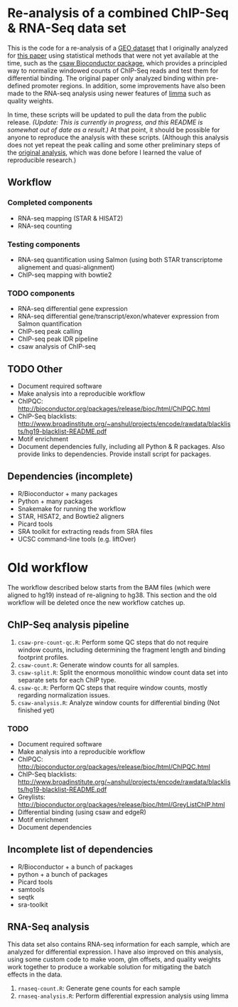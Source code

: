 # Re-analysis of a combined ChIP-Seq & RNA-Seq data set

This is the code for a re-analysis of a [GEO dataset][1] that I
originally analyzed for [this paper][2] using statistical methods that
were not yet available at the time, such as the
[csaw Bioconductor package][3], which provides a principled way to
normalize windowed counts of ChIP-Seq reads and test them for
differential binding. The original paper only analyzed binding within
pre-defined promoter regions. In addition, some improvements have also
been made to the RNA-seq analysis using newer features of [limma][4]
such as quality weights.

In time, these scripts will be updated to pull the data from the
public release. *(Update: This is currently in progress, and this
README is somewhat out of date as a result.)* At that point, it should
be possible for anyone to reproduce the analysis with these scripts.
(Although this analysis does not yet repeat the peak calling and some
other preliminary steps of the [original analysis][5], which was done
before I learned the value of reproducible research.)

## Workflow

### Completed components

* RNA-seq mapping (STAR & HISAT2)
* RNA-seq counting

### Testing components

* RNA-seq quantification using Salmon (using both STAR transcriptome
  alignement and quasi-alignment)
* ChIP-seq mapping with bowtie2

### TODO components

* RNA-seq differential gene expression
* RNA-seq differential gene/transcript/exon/whatever expression from
  Salmon quantification
* ChIP-seq peak calling
* ChIP-seq peak IDR pipeline
* csaw analysis of ChIP-seq

## TODO Other

* Document required software
* Make analysis into a reproducible workflow
* ChIPQC: http://bioconductor.org/packages/release/bioc/html/ChIPQC.html
* ChIP-Seq blacklists: http://www.broadinstitute.org/~anshul/projects/encode/rawdata/blacklists/hg19-blacklist-README.pdf
* Motif enrichment
* Document dependencies fully, including all Python & R packages. Also
  provide links to dependencies. Provide install script for packages.

## Dependencies (incomplete)

* R/Bioconductor + many packages
* Python + many packages
* Snakemake for running the workflow
* STAR, HISAT2, and Bowtie2 aligners
* Picard tools
* SRA toolkit for extracting reads from SRA files
* UCSC command-line tools (e.g. liftOver)

# Old workflow

The workflow described below starts from the BAM files (which were
aligned to hg19) instead of re-aligning to hg38. This section and the
old workflow will be deleted once the new workflow catches up.

## ChIP-Seq analysis pipeline

1. `csaw-pre-count-qc.R`: Perform some QC steps that do not require
   window counts, including determining the fragment length and
   binding footprint profiles.
2. `csaw-count.R`: Generate window counts for all samples.
3. `csaw-split.R`: Split the enormous monolithic window count data set
   into separate sets for each ChIP type.
4. `csaw-qc.R`: Perform QC steps that require window counts, mostly
   regarding normalization issues.
5. `csaw-analysis.R`: Analyze window counts for differential binding
   (Not finished yet)

### TODO

* Document required software
* Make analysis into a reproducible workflow
* ChIPQC: http://bioconductor.org/packages/release/bioc/html/ChIPQC.html
* ChIP-Seq blacklists: http://www.broadinstitute.org/~anshul/projects/encode/rawdata/blacklists/hg19-blacklist-README.pdf
* Greylists: http://bioconductor.org/packages/release/bioc/html/GreyListChIP.html
* Differential binding (using csaw and edgeR)
* Motif enrichment
* Document dependencies

## Incomplete list of dependencies

* R/Bioconductor + a bunch of packages
* python + a bunch of packages
* Picard tools
* samtools
* seqtk
* sra-toolkit

## RNA-Seq analysis

This data set also contains RNA-seq information for each sample, which
are analyzed for differential expression. I have also improved on this
analysis, using some custom code to make voom, glm offsets, and
quality weights work together to produce a workable solution for
mitigating the batch effects in the data.

1. `rnaseq-count.R`: Generate gene counts for each sample
2. `rnaseq-analysis.R`: Perform differential expression analysis using limma

[1]: http://www.ncbi.nlm.nih.gov/geo/query/acc.cgi?acc=GSE73214
[2]: http://www.ncbi.nlm.nih.gov/pubmed/27170561
[3]: https://bioconductor.org/packages/release/bioc/html/csaw.html
[4]: https://bioconductor.org/packages/release/bioc/html/limma.html
[5]: https://github.com/DarwinAwardWinner/cd4-histone-paper-code
